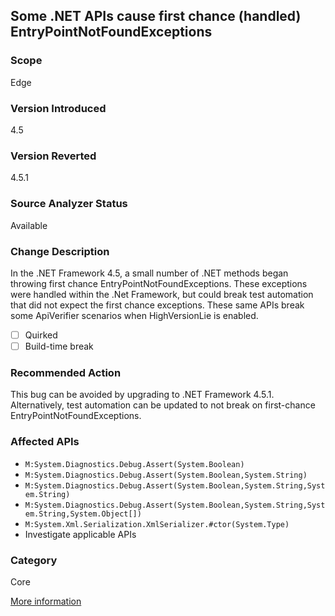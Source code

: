 ## Some .NET APIs cause first chance (handled) EntryPointNotFoundExceptions

### Scope
Edge

### Version Introduced
4.5

### Version Reverted
4.5.1

### Source Analyzer Status
Available

### Change Description
In the .NET Framework 4.5, a small number of .NET methods began throwing first chance EntryPointNotFoundExceptions. These exceptions were handled within the .Net Framework, but could break test automation that did not expect the first chance exceptions. These same APIs break some ApiVerifier scenarios when HighVersionLie is enabled.

- [ ] Quirked
- [ ] Build-time break

### Recommended Action
This bug can be avoided by upgrading to .NET Framework 4.5.1. Alternatively, test automation can be updated to not break on first-chance EntryPointNotFoundExceptions.

### Affected APIs
* `M:System.Diagnostics.Debug.Assert(System.Boolean)`
* `M:System.Diagnostics.Debug.Assert(System.Boolean,System.String)`
* `M:System.Diagnostics.Debug.Assert(System.Boolean,System.String,System.String)`
* `M:System.Diagnostics.Debug.Assert(System.Boolean,System.String,System.String,System.Object[])`
* `M:System.Xml.Serialization.XmlSerializer.#ctor(System.Type)`
* Investigate applicable APIs

### Category
Core

[More information](https://connect.microsoft.com/VisualStudio/feedback/details/732334/unable-to-find-an-entry-point-named-getcurrentpackageid-in-dll-kernel32-dll)

<!-- breaking change id: 85 -->
